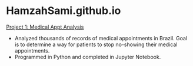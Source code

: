 # HamzahSami.github.io

[Project 1: Medical Appt Analysis](https://github.com/HamzahSami/Data-Analysis-Projects/tree/main/Medical%20Appt%20Analysis)

- Analyzed thousands of records of medical appointments in Brazil. Goal is to determine a way for patients to stop no-showing their medical appointments.
- Programmed in Python and completed in Jupyter Notebook.

